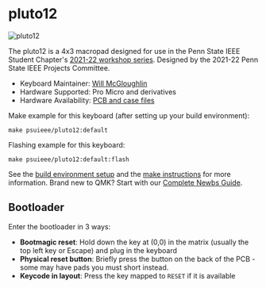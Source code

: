 # pluto12

![pluto12](https://i.imgur.com/XYtwexo.jpg)

The pluto12 is a 4x3 macropad designed for use in the Penn State IEEE Student Chapter's [2021-22 workshop series](https://github.com/psuieee/projects2021). Designed by the 2021-22 Penn State IEEE Projects Committee.

* Keyboard Maintainer: [Will McGloughlin](https://github.com/wymcg)
* Hardware Supported: Pro Micro and derivatives
* Hardware Availability: [PCB and case files](https://github.com/psuieee/pluto12)

Make example for this keyboard (after setting up your build environment):

    make psuieee/pluto12:default

Flashing example for this keyboard:

    make psuieee/pluto12:default:flash

See the [build environment setup](https://docs.qmk.fm/#/getting_started_build_tools) and the [make instructions](https://docs.qmk.fm/#/getting_started_make_guide) for more information. Brand new to QMK? Start with our [Complete Newbs Guide](https://docs.qmk.fm/#/newbs).

## Bootloader

Enter the bootloader in 3 ways:

* **Bootmagic reset**: Hold down the key at (0,0) in the matrix (usually the top left key or Escape) and plug in the keyboard
* **Physical reset button**: Briefly press the button on the back of the PCB - some may have pads you must short instead.
* **Keycode in layout**: Press the key mapped to `RESET` if it is available
